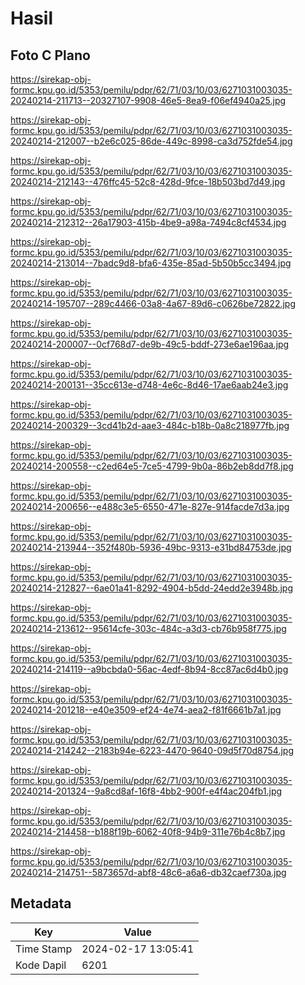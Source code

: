 # Hasil

## Foto C Plano

https://sirekap-obj-formc.kpu.go.id/5353/pemilu/pdpr/62/71/03/10/03/6271031003035-20240214-211713--20327107-9908-46e5-8ea9-f06ef4940a25.jpg

https://sirekap-obj-formc.kpu.go.id/5353/pemilu/pdpr/62/71/03/10/03/6271031003035-20240214-212007--b2e6c025-86de-449c-8998-ca3d752fde54.jpg

https://sirekap-obj-formc.kpu.go.id/5353/pemilu/pdpr/62/71/03/10/03/6271031003035-20240214-212143--476ffc45-52c8-428d-9fce-18b503bd7d49.jpg

https://sirekap-obj-formc.kpu.go.id/5353/pemilu/pdpr/62/71/03/10/03/6271031003035-20240214-212312--26a17903-415b-4be9-a98a-7494c8cf4534.jpg

https://sirekap-obj-formc.kpu.go.id/5353/pemilu/pdpr/62/71/03/10/03/6271031003035-20240214-213014--7badc9d8-bfa6-435e-85ad-5b50b5cc3494.jpg

https://sirekap-obj-formc.kpu.go.id/5353/pemilu/pdpr/62/71/03/10/03/6271031003035-20240214-195707--289c4466-03a8-4a67-89d6-c0626be72822.jpg

https://sirekap-obj-formc.kpu.go.id/5353/pemilu/pdpr/62/71/03/10/03/6271031003035-20240214-200007--0cf768d7-de9b-49c5-bddf-273e6ae196aa.jpg

https://sirekap-obj-formc.kpu.go.id/5353/pemilu/pdpr/62/71/03/10/03/6271031003035-20240214-200131--35cc613e-d748-4e6c-8d46-17ae6aab24e3.jpg

https://sirekap-obj-formc.kpu.go.id/5353/pemilu/pdpr/62/71/03/10/03/6271031003035-20240214-200329--3cd41b2d-aae3-484c-b18b-0a8c218977fb.jpg

https://sirekap-obj-formc.kpu.go.id/5353/pemilu/pdpr/62/71/03/10/03/6271031003035-20240214-200558--c2ed64e5-7ce5-4799-9b0a-86b2eb8dd7f8.jpg

https://sirekap-obj-formc.kpu.go.id/5353/pemilu/pdpr/62/71/03/10/03/6271031003035-20240214-200656--e488c3e5-6550-471e-827e-914facde7d3a.jpg

https://sirekap-obj-formc.kpu.go.id/5353/pemilu/pdpr/62/71/03/10/03/6271031003035-20240214-213944--352f480b-5936-49bc-9313-e31bd84753de.jpg

https://sirekap-obj-formc.kpu.go.id/5353/pemilu/pdpr/62/71/03/10/03/6271031003035-20240214-212827--6ae01a41-8292-4904-b5dd-24edd2e3948b.jpg

https://sirekap-obj-formc.kpu.go.id/5353/pemilu/pdpr/62/71/03/10/03/6271031003035-20240214-213612--95614cfe-303c-484c-a3d3-cb76b958f775.jpg

https://sirekap-obj-formc.kpu.go.id/5353/pemilu/pdpr/62/71/03/10/03/6271031003035-20240214-214119--a9bcbda0-56ac-4edf-8b94-8cc87ac6d4b0.jpg

https://sirekap-obj-formc.kpu.go.id/5353/pemilu/pdpr/62/71/03/10/03/6271031003035-20240214-201218--e40e3509-ef24-4e74-aea2-f81f6661b7a1.jpg

https://sirekap-obj-formc.kpu.go.id/5353/pemilu/pdpr/62/71/03/10/03/6271031003035-20240214-214242--2183b94e-6223-4470-9640-09d5f70d8754.jpg

https://sirekap-obj-formc.kpu.go.id/5353/pemilu/pdpr/62/71/03/10/03/6271031003035-20240214-201324--9a8cd8af-16f8-4bb2-900f-e4f4ac204fb1.jpg

https://sirekap-obj-formc.kpu.go.id/5353/pemilu/pdpr/62/71/03/10/03/6271031003035-20240214-214458--b188f19b-6062-40f8-94b9-311e76b4c8b7.jpg

https://sirekap-obj-formc.kpu.go.id/5353/pemilu/pdpr/62/71/03/10/03/6271031003035-20240214-214751--5873657d-abf8-48c6-a6a6-db32caef730a.jpg


## Metadata

| Key        | Value               |
| ---------- | ------------------- |
| Time Stamp | 2024-02-17 13:05:41 |
| Kode Dapil | 6201                |



